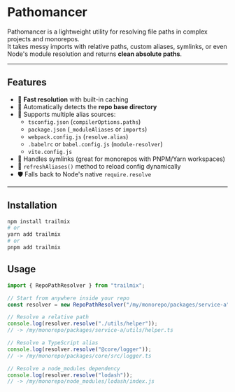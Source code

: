 # Pathomancer

Pathomancer is a lightweight utility for resolving file paths in complex projects and monorepos.  
It takes messy imports with relative paths, custom aliases, symlinks, or even Node's module resolution and returns **clean absolute paths**.

---

## Features

- 🚀 **Fast resolution** with built-in caching  
- 🧭 Automatically detects the **repo base directory**  
- 🎯 Supports multiple alias sources:
  - `tsconfig.json` (`compilerOptions.paths`)
  - `package.json` (`_moduleAliases` or `imports`)
  - `webpack.config.js` (`resolve.alias`)
  - `.babelrc` or `babel.config.js` (`module-resolver`)
  - `vite.config.js`
- 🔗 Handles symlinks (great for monorepos with PNPM/Yarn workspaces)
- 🔄 `refreshAliases()` method to reload config dynamically
- 🛡️ Falls back to Node's native `require.resolve`

---

## Installation

```bash
npm install trailmix
# or
yarn add trailmix
# or
pnpm add trailmix
```

## Usage

```typescript
import { RepoPathResolver } from "trailmix";

// Start from anywhere inside your repo
const resolver = new RepoPathResolver("/my/monorepo/packages/service-a");

// Resolve a relative path
console.log(resolver.resolve("./utils/helper"));
// -> /my/monorepo/packages/service-a/utils/helper.ts

// Resolve a TypeScript alias
console.log(resolver.resolve("@core/logger"));
// -> /my/monorepo/packages/core/src/logger.ts

// Resolve a node_modules dependency
console.log(resolver.resolve("lodash"));
// -> /my/monorepo/node_modules/lodash/index.js

```
